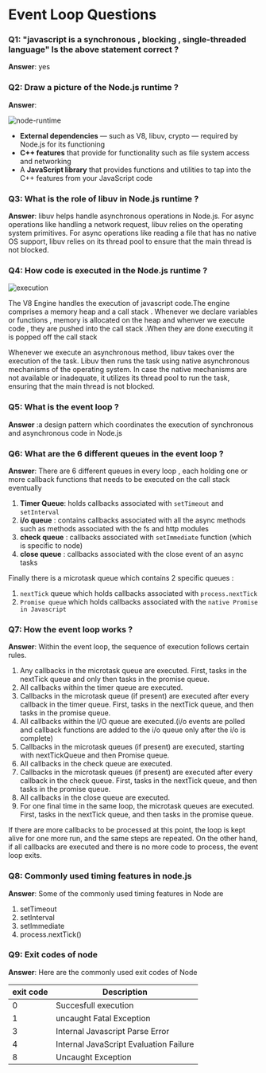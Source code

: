 # Event Loop Questions

### Q1: "javascript is a synchronous , blocking , single-threaded language" Is the above statement correct ? 

**Answer**: yes 

### Q2: Draw a picture of the Node.js runtime ? 

**Answer**: 

![node-runtime](../assets/node-runtime.png)

- **External dependencies** — such as V8, libuv, crypto — required by Node.js for its functioning
- **C++ features** that provide for functionality such as file system access and networking
- A **JavaScript library** that provides functions and utilities to tap into the C++ features from your JavaScript code

### Q3: What is the role of libuv in Node.js runtime ?

**Answer**: libuv helps handle asynchronous operations in Node.js. For async operations like handling a network request, libuv relies on the operating system primitives. For async operations like reading a file that has no native OS support, libuv relies on its thread pool to ensure that the main thread is not blocked.

### Q4: How code is executed in the Node.js runtime ? 

![execution](../assets/execution.png)

The V8 Engine handles the execution of javascript code.The engine comprises a memory heap and a call stack . Whenever we declare variables or functions , memory is allocated on the heap and whenver we execute code , they are pushed into the call stack .When they are done executing it is popped off the call stack

Whenever we execute an asynchronous method, libuv takes over the execution of the task. Libuv then runs the task using native asynchronous mechanisms of the operating system. In case the native mechanisms are not available or inadequate, it utilizes its thread pool to run the task, ensuring that the main thread is not blocked.

### Q5: What is the event loop ? 

**Answer** :a design pattern which coordinates the execution of synchronous and asynchronous code in Node.js 

### Q6: What are the 6 different queues in the event loop ? 

**Answer**: There are 6 different queues in every loop , each holding one or more callback functions that needs to be executed on the call stack eventually

1. **Timer Queue**: holds callbacks associated with `setTimeout` and `setInterval`
2. **i/o queue** : contains callbacks associated with all the async methods such as methods associated with the fs and http modules
3. **check queue** : callbacks associated with `setImmediate` function (which is specific to node)
4. **close queue** : callbacks associated with the close event of an async tasks

Finally there is a microtask queue which contains 2 specific queues :

1. `nextTick` queue which holds callbacks associated with `process.nextTick`
2. `Promise queue` which holds callbacks associated with the `native Promise in Javascript`

### Q7: How the event loop works ? 

**Answer**: Within the event loop, the sequence of execution follows certain rules.

1. Any callbacks in the microtask queue are executed. First, tasks in the nextTick queue and only then tasks in the promise queue.
2. All callbacks within the timer queue are executed.
3. Callbacks in the microtask queue (if present) are executed after every callback in the timer queue. First, tasks in the nextTick queue, and then tasks in the promise queue.
4. All callbacks within the I/O queue are executed.(i/o events are polled and callback functions are added to the i/o queue only after the i/o is complete)
5. Callbacks in the microtask queues (if present) are executed, starting with nextTickQueue and then Promise queue.
6. All callbacks in the check queue are executed.
7. Callbacks in the microtask queues (if present) are executed after every callback in the check queue. First, tasks in the nextTick queue, and then tasks in the promise queue.
8. All callbacks in the close queue are executed.
9. For one final time in the same loop, the microtask queues are executed. First, tasks in the nextTick queue, and then tasks in the promise queue.

If there are more callbacks to be processed at this point, the loop is kept alive for one more run, and the same steps are repeated. On the other hand, if all callbacks are executed and there is no more code to process, the event loop exits.

### Q8: Commonly used timing features in node.js 

**Answer**: Some of the commonly used timing features in Node are

1. setTimeout
2. setInterval
3. setImmediate
4. process.nextTick()

### Q9: Exit codes of node 

**Answer**: Here are the commonly used exit codes of Node 

| exit code | Description                            |
| --------- | -------------------------------------- |
| 0         | Succesfull execution                   |
| 1         | uncaught Fatal Exception               |
| 3         | Internal Javascript Parse Error        |
| 4         | Internal JavaScript Evaluation Failure |
| 8         | Uncaught Exception                     |

